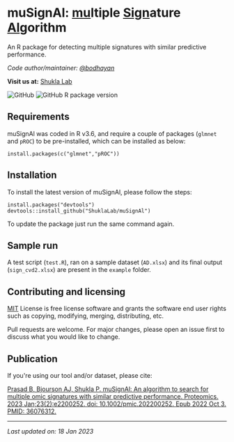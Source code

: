 # muSignAl: <ins>mu</ins>ltiple <ins>Sign</ins>ature <ins>Al</ins>gorithm

An R package for detecting multiple signatures with similar predictive performance.

*Code author/maintainer: [@bodhayan](https://github.com/bodhayan)*

**Visit us at:** [Shukla Lab](https://shuklalab.github.io/)

![GitHub](https://img.shields.io/github/license/ShuklaLab/muSignAl)
![GitHub R package version](https://img.shields.io/github/r-package/v/ShuklaLab/muSignAl)

## Requirements

muSignAl was coded in R v3.6, and require a couple of packages (`glmnet` and `pROC`) to be pre-installed, which can be installed as below:

```
install.packages(c("glmnet","pROC"))
```

## Installation

To install the latest version of muSignAl, please follow the steps:

```
install.packages("devtools")
devtools::install_github("ShuklaLab/muSignAl")
```

To update the package just run the same command again.

## Sample run

A test script (`test.R`), ran on a sample dataset (`AD.xlsx`) and its final output (`sign_cvd2.xlsx`) are present in the `example` folder.

## Contributing and licensing
[MIT](https://choosealicense.com/licenses/mit/) License is free license software and grants the software end user rights such as copying, modifying, merging, distributing, etc.

Pull requests are welcome. For major changes, please open an issue first to discuss what you would like to change.

## Publication
If you're using our tool and/or dataset, please cite:

[Prasad B, Bjourson AJ, Shukla P. muSignAl: An algorithm to search for multiple omic signatures with similar predictive performance. Proteomics. 2023 Jan;23(2):e2200252. doi: 10.1002/pmic.202200252. Epub 2022 Oct 3. PMID: 36076312.](https://doi.org/10.1002/pmic.202200252)
***
*Last updated on: 18 Jan 2023*
